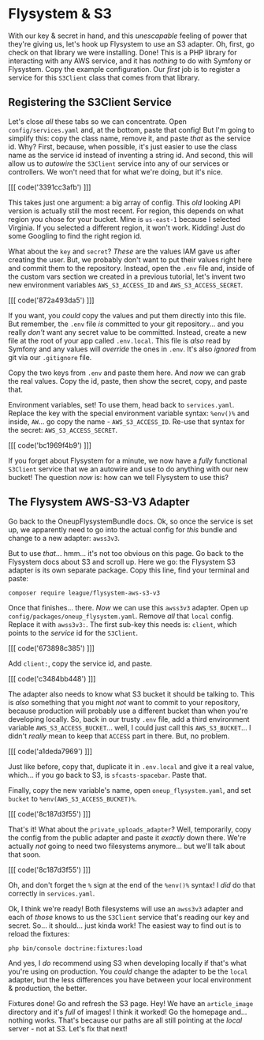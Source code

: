 # Flysystem & S3

With our key & secret in hand, and this *unescapable* feeling of power that they're
giving us, let's hook up Flysystem to use an S3 adapter. Oh, first, go check on that
library we were installing. Done! This is a PHP library for interacting with any AWS
service, and it has *nothing* to do with Symfony or Flysystem. Copy the example
configuration. Our *first* job is to register a service for this `S3Client` class
that comes from that library.

## Registering the S3Client Service

Let's close *all* these tabs so we can concentrate. Open `config/services.yaml`
and, at the bottom, paste that config! But I'm going to simplify this: copy the class
name, remove it, and paste *that* as the service id. Why? First, because, when
possible, it's just easier to use the class name as the service id instead of inventing
a string id. And second, this will allow us to *autowire* the `S3Client` service
into any of our services or controllers. We won't need that for what we're doing,
but it's nice.

[[[ code('3391cc3afb') ]]]

This takes just one argument: a big array of config. This *old* looking API version
is actually still the most recent. For region, this depends on what region
you chose for your bucket. Mine is `us-east-1` because I selected Virginia. If
you selected a different region, it won't work. Kidding! Just do some Googling
to find the right region id.

What about the `key` and `secret`? *These* are the values IAM gave us after creating
the user. But, we probably don't want to put their values right here and commit them
to the repository. Instead, open the `.env` file and, inside of the custom vars
section we created in a previous tutorial, let's invent two new environment variables
`AWS_S3_ACCESS_ID` and `AWS_S3_ACCESS_SECRET`.

[[[ code('872a493da5') ]]]

If you want, you *could* copy the values and put them directly into this file. But
remember, the `.env` file *is* committed to your git repository... and you really
*don't* want any secret value to be committed. Instead, create a new file at the
root of your app called `.env.local`. This file is *also* read by Symfony and any
values will *override* the ones in `.env`. It's also *ignored* from git via our
`.gitignore` file.

Copy the two keys from `.env` and paste them here. And *now* we can grab the
real values. Copy the id, paste, then show the secret, copy, and paste that.

Environment variables, set! To use them, head back to `services.yaml`. Replace
the key with the special environment variable syntax: `%env()%` and inside,
`AW`... go copy the name - `AWS_S3_ACCESS_ID`. Re-use that syntax for the secret:
`AWS_S3_ACCESS_SECRET`.

[[[ code('bc1969f4b9') ]]]

If you forget about Flysystem for a minute, we now have a *fully* functional `S3Client`
service that we an autowire and use to do anything with our new bucket! The question
*now* is: how can we tell Flysystem to use this?

## The Flysystem AWS-S3-V3 Adapter

Go back to the OneupFlysystemBundle docs. Ok, so once the service is set up, we
apparently need to go into the actual config for *this* bundle and change to
a new adapter: `awss3v3`.

But to use *that*... hmm... it's not too obvious on this page. Go back to the
Flysystem docs about S3 and scroll up. Here we go: the Flysystem S3 adapter
is its own separate package. Copy this line, find your terminal and paste:

```terminal-silent
composer require league/flysystem-aws-s3-v3
```

Once that finishes... there. *Now* we can use this `awss3v3` adapter. Open up
`config/packages/oneup_flysystem.yaml`. Remove *all* that `local` config. Replace
it with `awss3v3:`. The first sub-key this needs is: `client`, which points to the
*service* id for the `S3Client`.

[[[ code('673898c385') ]]]

Add `client:`, copy the service id, and paste. 

[[[ code('c3484bb448') ]]]

The adapter also needs to know what S3 bucket it should be talking to. 
This is *also* something that you might *not* want to commit to your repository, 
because production will probably use a different bucket than when you're 
developing locally. So, back in our trusty `.env` file, add a third environment 
variable `AWS_S3_ACCESS_BUCKET`... well, I could just call this `AWS_S3_BUCKET`... 
I didn't *really* mean to keep that `ACCESS` part in there. But, no problem.

[[[ code('a1deda7969') ]]]

Just like before, copy that, duplicate it in `.env.local` and give it a real
value, which... if you go back to S3, is `sfcasts-spacebar`. Paste that.

Finally, copy the new variable's name, open `oneup_flysystem.yaml`, and set
`bucket` to `%env(AWS_S3_ACCESS_BUCKET)%`.

[[[ code('8c187d3f55') ]]]

That's it! What about the `private_uploads_adapter`? Well, temporarily, copy
the config from the public adapter and paste it *exactly* down there. We're
actually *not* going to need two filesystems anymore... but we'll talk about
that soon.

[[[ code('8c187d3f55') ]]]

Oh, and don't forget the `%` sign at the end of the `%env()%` syntax! I *did*
do that correctly in `services.yaml`.

Ok, I think we're ready! Both filesystems will use an `awss3v3` adapter and each
of *those* knows to us the `S3Client` service that's reading our key and secret.
So... it should... just kinda work! The easiest way to find out is to reload
the fixtures:

```terminal
php bin/console doctrine:fixtures:load
```

And yes, I *do* recommend using S3 when developing locally if that's what you're
using on production. You *could* change the adapter to be the `local` adapter,
but the less differences you have between your local environment & production, the
better.

Fixtures done! Go and refresh the S3 page. Hey! We have an `article_image` directory
and it's *full* of images! I think it worked! Go the homepage and... nothing
works. That's because our paths are all still pointing at the *local* server - not
at S3. Let's fix that next!
